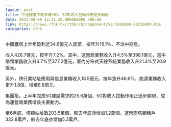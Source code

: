 ```yaml
---
layout: post
title: 中國鐵塔中期多賺16%　5G對收入拉動作用逐步顯現
date: 2021-08-09 12:31:29.000000000 +08:00
link: https://news.rthk.hk/rthk/ch/component/k2/1605009-20210809.htm
categories: rthk
---
```


中國鐵塔上半年盈利近34.6億元人民幣，按年升16.1%，不派中期息。

收入426.7億元，按年升7.2%。其中，運營商業務收入升4.5%至398.1億元，當中塔類業務收入升3.7%至377.2億元，室內分佈式天線系統業務收入升21.3%至20.9億元。

另外，跨行業站址應用與信息業務收入18.5億元，按年急升46.6%。能源業務收入更升1.8倍，增至8.8億元。

集團指，上半年完成5G建設需求約25.6萬個，5G對收入拉動作用正逐步顯現，成為運營商業務增長主要動力。

至6月底，塔類站址數203.5萬個，較去年底淨增加1.2萬個。運營商塔類租戶322.8萬戶，較去年底亦增加5.3萬戶。
